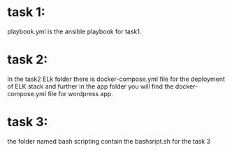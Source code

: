 # task 1:
 playbook.yml is the ansible playbook for task1.
 
 # task 2:
 In the task2 ELk folder there is docker-compose.yml file for the deployment of ELK stack and further in the app folder you will find the docker-compose.yml file for wordpress app.
 
 # task 3:
 the folder named bash scripting contain the bashsript.sh for the task 3
